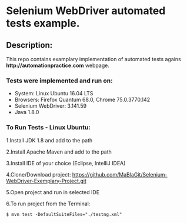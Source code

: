 # Selenium WebDriver automated tests example.


## Description:
This repo contains examplary implementation of automated tests agains  __http://automationpractice.com__ webpage.


### Tests were implemented and run on:

* System: Linux Ubuntu 16.04 LTS
* Browsers: Firefox Quantum 68.0, Chrome 75.0.3770.142
* Selenium WebDriver: 3.141.59
* Java 1.8.0

### To Run Tests - Linux Ubuntu:

1.Install JDK 1.8 and add to the path

2.Install Apache Maven and add to the path

3.Install IDE of your choice (Eclipse, IntelliJ IDEA)

4.Clone/Download project: https://github.com/MaBlaGit/Selenium-WebDriver-Exemplary-Project.git

5.Open project and run in selected IDE

6.To run project from the Terminal:

```
$ mvn test -DefaultSuiteFiles="./testng.xml"
```
